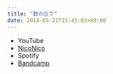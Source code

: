 ```yaml
---
title: "碧の丘で"
date: 2014-05-21T15:45:03+09:00
---
```


- YouTube
- [NicoNico](https://nico.ms/sm23603021)
- Spotify
- [Bandcamp](https://mikirihasshap.bandcamp.com/track/--38)

